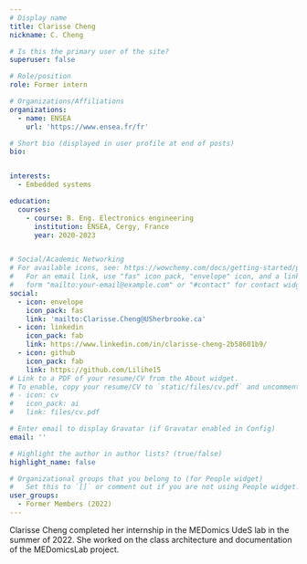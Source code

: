 ```yaml
---
# Display name
title: Clarisse Cheng
nickname: C. Cheng

# Is this the primary user of the site?
superuser: false

# Role/position
role: Former intern

# Organizations/Affiliations
organizations:
  - name: ENSEA
    url: 'https://www.ensea.fr/fr'

# Short bio (displayed in user profile at end of posts)
bio: 


interests:
  - Embedded systems

education:
  courses:
    - course: B. Eng. Electronics engineering
      institution: ENSEA, Cergy, France
      year: 2020-2023


# Social/Academic Networking
# For available icons, see: https://wowchemy.com/docs/getting-started/page-builder/#icons
#   For an email link, use "fas" icon pack, "envelope" icon, and a link in the
#   form "mailto:your-email@example.com" or "#contact" for contact widget.
social:
  - icon: envelope
    icon_pack: fas
    link: 'mailto:Clarisse.Cheng@USherbrooke.ca'
  - icon: linkedin
    icon_pack: fab
    link: https://www.linkedin.com/in/clarisse-cheng-2b58601b9/
  - icon: github
    icon_pack: fab
    link: https://github.com/Lilihe15
# Link to a PDF of your resume/CV from the About widget.
# To enable, copy your resume/CV to `static/files/cv.pdf` and uncomment the lines below.
# - icon: cv
#   icon_pack: ai
#   link: files/cv.pdf

# Enter email to display Gravatar (if Gravatar enabled in Config)
email: ''

# Highlight the author in author lists? (true/false)
highlight_name: false

# Organizational groups that you belong to (for People widget)
#   Set this to `[]` or comment out if you are not using People widget.
user_groups:
  - Former Members (2022)
---
```


Clarisse Cheng completed her internship in the MEDomics UdeS lab in the summer of 2022. She worked on the class 
architecture and documentation of the MEDomicsLab project.
